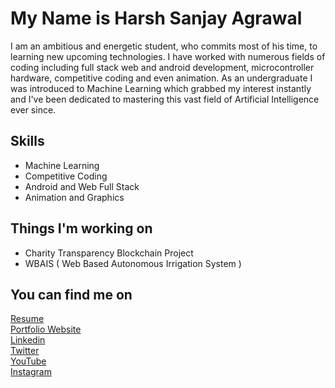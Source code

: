 # My Name is Harsh Sanjay Agrawal
I am an ambitious and energetic student, who commits most of his time, to learning new upcoming technologies. I have worked with numerous fields of coding including full stack web and android development, microcontroller hardware, competitive coding and even animation. As an undergraduate I was introduced to Machine Learning which grabbed my interest instantly and I've been dedicated to mastering this vast field of Artificial Intelligence ever since.

## Skills
* Machine Learning
* Competitive Coding
* Android and Web Full Stack
* Animation and Graphics

## Things I'm working on
* Charity Transparency Blockchain Project
* WBAIS ( Web Based Autonomous Irrigation System )

## You can find me on
[Resume](https://harshagr18.github.io/images/Resume.pdf)<br>
[Portfolio Website](https://harshagr18.github.io/)<br>
[Linkedin](https://www.linkedin.com/in/harsh-sanjay-agrawal/)<br>
[Twitter](https://twitter.com/harshagr1802)<br>
[YouTube](https://www.youtube.com/channel/UCMq2gZt7mDj4n044H-eJ4hA)<br>
[Instagram](https://www.instagram.com/harshagr1802/)<br>

